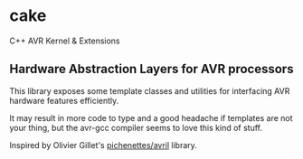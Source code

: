 # cake
C++ AVR Kernel & Extensions

## Hardware Abstraction Layers for AVR processors

This library exposes some template classes and utilities for interfacing AVR hardware features efficiently.

It may result in more code to type and a good headache if templates are not your thing,
but the avr-gcc compiler seems to love this kind of stuff.

Inspired by Olivier Gillet's [pichenettes/avril](https://github.com/pichenettes/avril) library.
